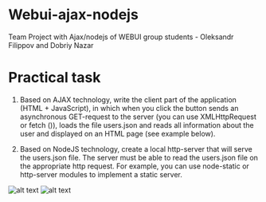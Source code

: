 # Webui-ajax-nodejs

Team Project with Ajax/nodejs of WEBUI group students - Oleksandr Filippov and Dobriy Nazar

# Practical task

1. Based on AJAX technology, write the client part of the application (HTML + JavaScript), in which when you click the button sends an asynchronous GET-request to the server (you can use XMLHttpRequest or fetch ()), loads the file users.json and reads all information about the user and displayed on an HTML page (see example below).

2. Based on NodeJS technology, create a local http-server that will serve the users.json file. The server must be able to read the users.json file on the appropriate http request. For example, you can use node-static or http-server modules to implement a static server.

![alt text](https://github.com/filiczini/repWebui-ajax-nodejs/blob/main/Picture1.png)
![alt text](https://github.com/filiczini/repWebui-ajax-nodejs/blob/main/Picture2.png)
